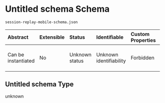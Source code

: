 # Untitled schema Schema

```txt
session-replay-mobile-schema.json
```



| Abstract            | Extensible | Status         | Identifiable            | Custom Properties | Additional Properties | Access Restrictions | Defined In                                                                                           |
| :------------------ | :--------- | :------------- | :---------------------- | :---------------- | :-------------------- | :------------------ | :--------------------------------------------------------------------------------------------------- |
| Can be instantiated | No         | Unknown status | Unknown identifiability | Forbidden         | Allowed               | none                | [session-replay-mobile-schema.json](../out/session-replay-mobile-schema.json "open original schema") |

## Untitled schema Type

unknown
